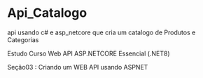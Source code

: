 # Api_Catalogo

api usando c# e asp_netcore que  cria um catalogo de Produtos e Categorias

Estudo Curso Web API ASP.NETCORE Essencial (.NET8)

Seção03 : Criando um WEB API usando ASPNET
